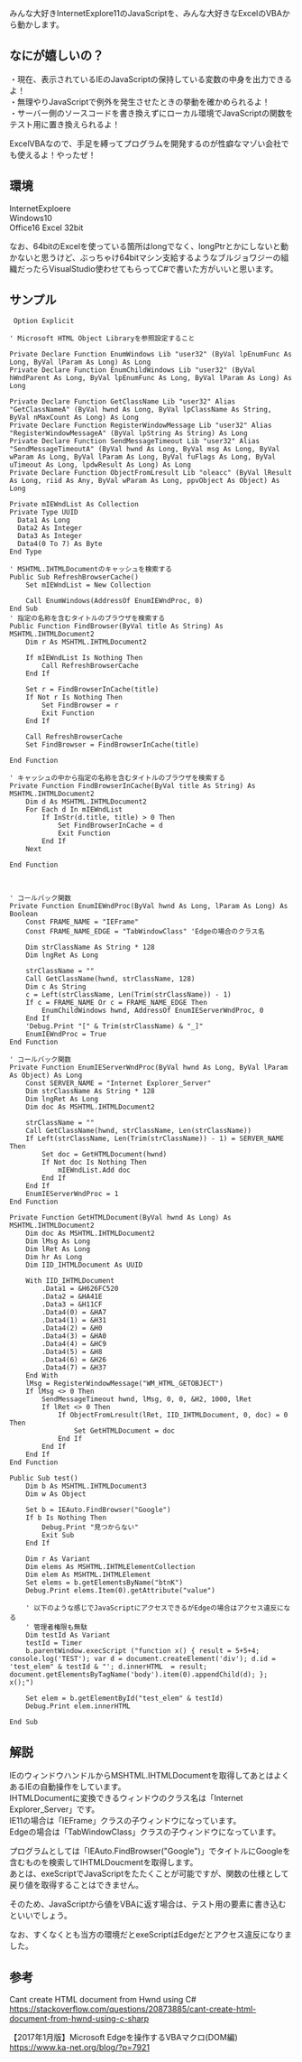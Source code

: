みんな大好きInternetExplore11のJavaScriptを、みんな大好きなExcelのVBAから動かします。  
  
## なにが嬉しいの？  
・現在、表示されているIEのJavaScriptの保持している変数の中身を出力できるよ！  
・無理やりJavaScriptで例外を発生させたときの挙動を確かめられるよ！  
・サーバー側のソースコードを書き換えずにローカル環境でJavaScriptの関数をテスト用に置き換えられるよ！  
  
ExcelVBAなので、手足を縛ってプログラムを開発するのが性癖なマゾい会社でも使えるよ！やったぜ！  
  
## 環境  
InternetExploere  
Windows10  
Office16 Excel 32bit  
  
なお、64bitのExcelを使っている箇所はlongでなく、longPtrとかにしないと動かないと思うけど、ぶっちゃけ64bitマシン支給するようなブルジョワジーの組織だったらVisualStudio使わせてもらってC#で書いた方がいいと思います。  
  
## サンプル  
  
```vb:IEAuto.bas
 Option Explicit

' Microsoft HTML Object Libraryを参照設定すること

Private Declare Function EnumWindows Lib "user32" (ByVal lpEnumFunc As Long, ByVal lParam As Long) As Long
Private Declare Function EnumChildWindows Lib "user32" (ByVal hWndParent As Long, ByVal lpEnumFunc As Long, ByVal lParam As Long) As Long

Private Declare Function GetClassName Lib "user32" Alias "GetClassNameA" (ByVal hwnd As Long, ByVal lpClassName As String, ByVal nMaxCount As Long) As Long
Private Declare Function RegisterWindowMessage Lib "user32" Alias "RegisterWindowMessageA" (ByVal lpString As String) As Long
Private Declare Function SendMessageTimeout Lib "user32" Alias "SendMessageTimeoutA" (ByVal hwnd As Long, ByVal msg As Long, ByVal wParam As Long, ByVal lParam As Long, ByVal fuFlags As Long, ByVal uTimeout As Long, lpdwResult As Long) As Long
Private Declare Function ObjectFromLresult Lib "oleacc" (ByVal lResult As Long, riid As Any, ByVal wParam As Long, ppvObject As Object) As Long

Private mIEWndList As Collection
Private Type UUID
  Data1 As Long
  Data2 As Integer
  Data3 As Integer
  Data4(0 To 7) As Byte
End Type

' MSHTML.IHTMLDocumentのキャッシュを検索する
Public Sub RefreshBrowserCache()
    Set mIEWndList = New Collection
    
    Call EnumWindows(AddressOf EnumIEWndProc, 0)
End Sub
' 指定の名称を含むタイトルのブラウザを検索する
Public Function FindBrowser(ByVal title As String) As MSHTML.IHTMLDocument2
    Dim r As MSHTML.IHTMLDocument2
    
    If mIEWndList Is Nothing Then
        Call RefreshBrowserCache
    End If
    
    Set r = FindBrowserInCache(title)
    If Not r Is Nothing Then
        Set FindBrowser = r
        Exit Function
    End If
    
    Call RefreshBrowserCache
    Set FindBrowser = FindBrowserInCache(title)
    
End Function

' キャッシュの中から指定の名称を含むタイトルのブラウザを検索する
Private Function FindBrowserInCache(ByVal title As String) As MSHTML.IHTMLDocument2
    Dim d As MSHTML.IHTMLDocument2
    For Each d In mIEWndList
        If InStr(d.title, title) > 0 Then
            Set FindBrowserInCache = d
            Exit Function
        End If
    Next
    
End Function



' コールバック関数
Private Function EnumIEWndProc(ByVal hwnd As Long, lParam As Long) As Boolean
    Const FRAME_NAME = "IEFrame"
    Const FRAME_NAME_EDGE = "TabWindowClass" 'Edgeの場合のクラス名
    
    Dim strClassName As String * 128
    Dim lngRet As Long
    
    strClassName = ""
    Call GetClassName(hwnd, strClassName, 128)
    Dim c As String
    c = Left(strClassName, Len(Trim(strClassName)) - 1)
    If c = FRAME_NAME Or c = FRAME_NAME_EDGE Then
        EnumChildWindows hwnd, AddressOf EnumIEServerWndProc, 0
    End If
    'Debug.Print "[" & Trim(strClassName) & "_]"
    EnumIEWndProc = True
End Function

' コールバック関数
Private Function EnumIEServerWndProc(ByVal hwnd As Long, ByVal lParam As Object) As Long
    Const SERVER_NAME = "Internet Explorer_Server"
    Dim strClassName As String * 128
    Dim lngRet As Long
    Dim doc As MSHTML.IHTMLDocument2
    
    strClassName = ""
    Call GetClassName(hwnd, strClassName, Len(strClassName))
    If Left(strClassName, Len(Trim(strClassName)) - 1) = SERVER_NAME Then
        Set doc = GetHTMLDocument(hwnd)
        If Not doc Is Nothing Then
            mIEWndList.Add doc
        End If
    End If
    EnumIEServerWndProc = 1
End Function

Private Function GetHTMLDocument(ByVal hwnd As Long) As MSHTML.IHTMLDocument2
    Dim doc As MSHTML.IHTMLDocument2
    Dim lMsg As Long
    Dim lRet As Long
    Dim hr As Long
    Dim IID_IHTMLDocument As UUID
    
    With IID_IHTMLDocument
        .Data1 = &H626FC520
        .Data2 = &HA41E
        .Data3 = &H11CF
        .Data4(0) = &HA7
        .Data4(1) = &H31
        .Data4(2) = &H0
        .Data4(3) = &HA0
        .Data4(4) = &HC9
        .Data4(5) = &H8
        .Data4(6) = &H26
        .Data4(7) = &H37
    End With
    lMsg = RegisterWindowMessage("WM_HTML_GETOBJECT")
    If lMsg <> 0 Then
        SendMessageTimeout hwnd, lMsg, 0, 0, &H2, 1000, lRet
        If lRet <> 0 Then
            If ObjectFromLresult(lRet, IID_IHTMLDocument, 0, doc) = 0 Then
                Set GetHTMLDocument = doc
            End If
        End If
    End If
End Function

```  
  
```vb:サンプル
Public Sub test()
    Dim b As MSHTML.IHTMLDocument3
    Dim w As Object

    Set b = IEAuto.FindBrowser("Google")
    If b Is Nothing Then
        Debug.Print "見つからない"
        Exit Sub
    End If
    
    Dim r As Variant
    Dim elems As MSHTML.IHTMLElementCollection
    Dim elem As MSHTML.IHTMLElement
    Set elems = b.getElementsByName("btnK")
    Debug.Print elems.Item(0).getAttribute("value")
    
    ' 以下のような感じでJavaScriptにアクセスできるがEdgeの場合はアクセス違反になる
    ' 管理者権限も無駄
    Dim testId As Variant
    testId = Timer
    b.parentWindow.execScript ("function x() { result = 5+5+4; console.log('TEST'); var d = document.createElement('div'); d.id = 'test_elem" & testId & "'; d.innerHTML  = result; document.getElementsByTagName('body').item(0).appendChild(d); }; x();")
     
    Set elem = b.getElementById("test_elem" & testId)
    Debug.Print elem.innerHTML
    
End Sub
```  
  
## 解説  
IEのウィンドウハンドルからMSHTML.IHTMLDocumentを取得してあとはよくあるIEの自動操作をしています。  
IHTMLDocumentに変換できるウィンドウのクラス名は「Internet Explorer_Server」です。  
IE11の場合は「IEFrame」クラスの子ウィンドウになっています。  
Edgeの場合は「TabWindowClass」クラスの子ウィンドウになっています。  
  
プログラムとしては「IEAuto.FindBrowser("Google")」でタイトルにGoogleを含むものを検索してIHTMLDoucmentを取得します。  
あとは、exeScriptでJavaScriptをたたくことが可能ですが、関数の仕様として戻り値を取得することはできません。  
  
そのため、JavaScriptから値をVBAに返す場合は、テスト用の要素に書き込むといいでしょう。  
  
なお、すくなくとも当方の環境だとexeScriptはEdgeだとアクセス違反になりました。  
  
## 参考  
Cant create HTML document from Hwnd using C#  
https://stackoverflow.com/questions/20873885/cant-create-html-document-from-hwnd-using-c-sharp  
  
【2017年1月版】Microsoft Edgeを操作するVBAマクロ(DOM編)  
https://www.ka-net.org/blog/?p=7921  
  
  
  
